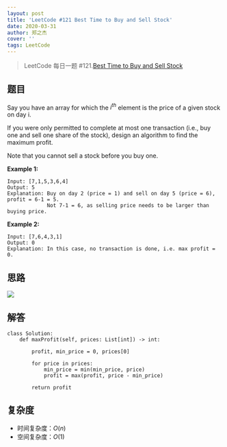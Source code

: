 ```yaml
---
layout: post
title: 'LeetCode #121 Best Time to Buy and Sell Stock'
date: 2020-03-31
author: 郑之杰
cover: ''
tags: LeetCode
---
```


> LeetCode 每日一题 #121.[Best Time to Buy and Sell Stock](https://leetcode-cn.com/problems/best-time-to-buy-and-sell-stock/)

## 题目
Say you have an array for which the $i^{th}$ element is the price of a given stock on day i.

If you were only permitted to complete at most one transaction (i.e., buy one and sell one share of the stock), design an algorithm to find the maximum profit.

Note that you cannot sell a stock before you buy one.

**Example 1:**

```
Input: [7,1,5,3,6,4]
Output: 5
Explanation: Buy on day 2 (price = 1) and sell on day 5 (price = 6), profit = 6-1 = 5.
             Not 7-1 = 6, as selling price needs to be larger than buying price.
```

**Example 2:**

```
Input: [7,6,4,3,1]
Output: 0
Explanation: In this case, no transaction is done, i.e. max profit = 0.
```

## 思路
![](https://pic.leetcode-cn.com/cc4ef55d97cfef6f9215285c7573027c4b265c31101dd54e8555a7021c95c927-file_1555699418271)

## 解答
```
class Solution:
    def maxProfit(self, prices: List[int]) -> int:
	
        profit, min_price = 0, prices[0]
		
        for price in prices:
            min_price = min(min_price, price)
            profit = max(profit, price - min_price)
			
        return profit
```

## 复杂度
- 时间复杂度：$O(n)$
- 空间复杂度：$O(1)$
